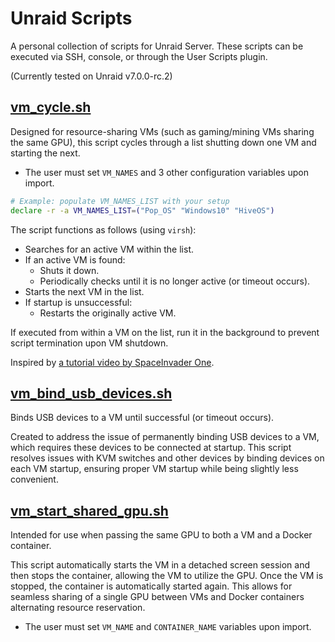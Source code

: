 # Unraid Scripts

A personal collection of scripts for Unraid Server. These scripts can be executed via SSH, console, or through the User Scripts plugin.

(Currently tested on Unraid v7.0.0-rc.2)

## [vm_cycle.sh](vm_cycle.sh)

Designed for resource-sharing VMs (such as gaming/mining VMs sharing the same GPU), this script cycles through a list shutting down one VM and starting the next.

* The user must set `VM_NAMES` and 3 other configuration variables upon import.

```sh
# Example: populate VM_NAMES_LIST with your setup
declare -r -a VM_NAMES_LIST=("Pop_OS" "Windows10" "HiveOS")
```

The script functions as follows (using `virsh`):

* Searches for an active VM within the list.
* If an active VM is found:
  * Shuts it down.
  * Periodically checks until it is no longer active (or timeout occurs).
* Starts the next VM in the list.
* If startup is unsuccessful:
  * Restarts the originally active VM.

If executed from within a VM on the list, run it in the background to prevent script termination upon VM shutdown.

Inspired by [a tutorial video by SpaceInvader One](https://www.youtube.com/watch?v=QoVJ0460cro).


## [vm_bind_usb_devices.sh](vm_bind_usb_devices.sh)

Binds USB devices to a VM until successful (or timeout occurs).

Created to address the issue of permanently binding USB devices to a VM, which requires these devices to be connected at startup. This script resolves issues with KVM switches and other devices by binding devices on each VM startup, ensuring proper VM startup while being slightly less convenient.

## [vm_start_shared_gpu.sh](vm_start_shared_gpu.sh)

Intended for use when passing the same GPU to both a VM and a Docker container.

This script automatically starts the VM in a detached screen session and then stops the container, allowing the VM to utilize the GPU. Once the VM is stopped, the container is automatically started again. This allows for seamless sharing of a single GPU between VMs and Docker containers alternating resource reservation.

* The user must set `VM_NAME` and `CONTAINER_NAME` variables upon import.


